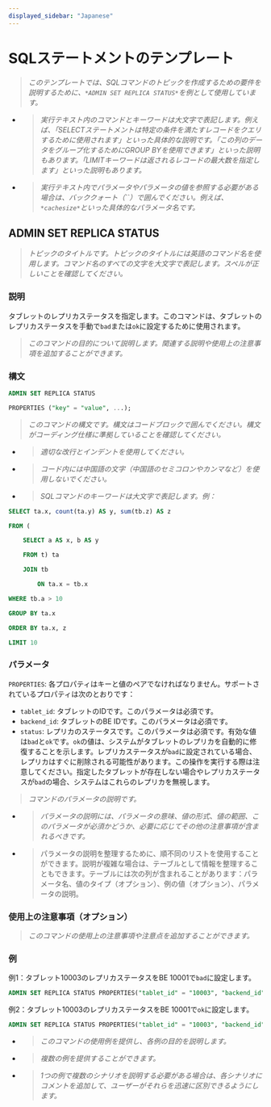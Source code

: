 ```yaml
---
displayed_sidebar: "Japanese"
---
```


# SQLステートメントのテンプレート

> *このテンプレートでは、SQLコマンドのトピックを作成するための要件を説明するために、`*ADMIN SET REPLICA STATUS*`を例として使用しています。*

- > *実行テキスト内のコマンドとキーワードは大文字で表記します。例えば、「SELECTステートメントは特定の条件を満たすレコードをクエリするために使用されます」といった具体的な説明です。「この列のデータをグループ化するためにGROUP BYを使用できます」といった説明もあります。「LIMITキーワードは返されるレコードの最大数を指定します」といった説明もあります。*

- > *実行テキスト内でパラメータやパラメータの値を参照する必要がある場合は、バッククォート（``）で囲んでください。例えば、`*cachesize*`といった具体的なパラメータ名です。*

## ADMIN SET REPLICA STATUS

> *トピックのタイトルです。トピックのタイトルには英語のコマンド名を使用します。コマンド名のすべての文字を大文字で表記します。スペルが正しいことを確認してください。*

### 説明

タブレットのレプリカステータスを指定します。このコマンドは、タブレットのレプリカステータスを手動で`bad`または`ok`に設定するために使用されます。

> *このコマンドの目的について説明します。関連する説明や使用上の注意事項を追加することができます。*

### 構文

```SQL
ADMIN SET REPLICA STATUS

PROPERTIES ("key" = "value", ...);
```

> *このコマンドの構文です。構文はコードブロックで囲んでください。構文がコーディング仕様に準拠していることを確認してください。*

- > *適切な改行とインデントを使用してください。*

- > *コード内には中国語の文字（中国語のセミコロンやカンマなど）を使用しないでください。*

- > *SQLコマンドのキーワードは大文字で表記します。例：*

```SQL
SELECT ta.x, count(ta.y) AS y, sum(tb.z) AS z

FROM (

    SELECT a AS x, b AS y

    FROM t) ta

    JOIN tb

        ON ta.x = tb.x

WHERE tb.a > 10

GROUP BY ta.x

ORDER BY ta.x, z

LIMIT 10
```

### パラメータ

`PROPERTIES`: 各プロパティはキーと値のペアでなければなりません。サポートされているプロパティは次のとおりです：

- `tablet_id`: タブレットのIDです。このパラメータは必須です。
- `backend_id`: タブレットのBE IDです。このパラメータは必須です。
- `status`: レプリカのステータスです。このパラメータは必須です。有効な値は`bad`と`ok`です。`ok`の値は、システムがタブレットのレプリカを自動的に修復することを示します。レプリカステータスが`bad`に設定されている場合、レプリカはすぐに削除される可能性があります。この操作を実行する際は注意してください。指定したタブレットが存在しない場合やレプリカステータスが`bad`の場合、システムはこれらのレプリカを無視します。

> *コマンドのパラメータの説明です。*

- > *パラメータの説明には、パラメータの意味、値の形式、値の範囲、このパラメータが必須かどうか、必要に応じてその他の注意事項が含まれるべきです。*

- > パラメータの説明を整理するために、順不同のリストを使用することができます。説明が複雑な場合は、テーブルとして情報を整理することもできます。テーブルには次の列が含まれることがあります：パラメータ名、値のタイプ（オプション）、例の値（オプション）、パラメータの説明。

### 使用上の注意事項（オプション）

> *このコマンドの使用上の注意事項や注意点を追加することができます。*

### 例

例1：タブレット10003のレプリカステータスをBE 10001で`bad`に設定します。

```SQL
ADMIN SET REPLICA STATUS PROPERTIES("tablet_id" = "10003", "backend_id" = "10001", "status" = "bad");
```

例2：タブレット10003のレプリカステータスをBE 10001で`ok`に設定します。

```SQL
ADMIN SET REPLICA STATUS PROPERTIES("tablet_id" = "10003", "backend_id" = "10001", "status" = "ok");
```

- > *このコマンドの使用例を提供し、各例の目的を説明します。*

- > *複数の例を提供することができます。*

- > *1つの例で複数のシナリオを説明する必要がある場合は、各シナリオにコメントを追加して、ユーザーがそれらを迅速に区別できるようにします。*
